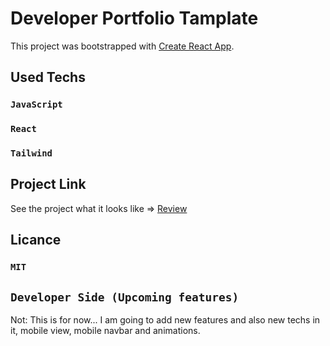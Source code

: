 # Developer Portfolio Tamplate 

This project was bootstrapped with [Create React App](https://github.com/facebook/create-react-app).

## Used Techs

### `JavaScript`
### `React`
### `Tailwind`




## Project Link

See the project what it looks like => [Review](https://berkinkinay.dev/)

## Licance
### `MIT`

## `Developer Side (Upcoming features)`

Not: This is for now...  I am going to add new features and also new techs in it,
     mobile view, mobile navbar and animations.
